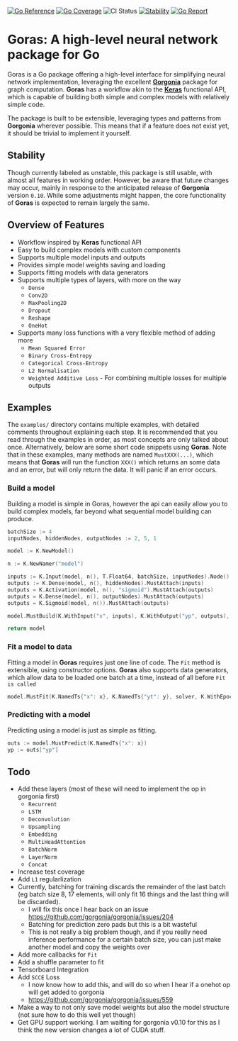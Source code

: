 [![Go Reference](https://pkg.go.dev/badge/github.com/JoshPattman/goras.svg)](https://pkg.go.dev/github.com/JoshPattman/goras)
[![Go Coverage](https://github.com/JoshPattman/goras/wiki/coverage.svg)](https://raw.githack.com/wiki/JoshPattman/goras/coverage.html)
![CI Status](https://github.com/JoshPattman/goras/actions/workflows/go.yml/badge.svg)
[![Stability](http://badges.github.io/stability-badges/dist/unstable.svg)](http://github.com/badges/stability-badges)
[![Go Report](https://goreportcard.com/badge/github.com/JoshPattman/goras)](https://goreportcard.com/badge/github.com/JoshPattman/goras)

# **Goras**: A high-level neural network package for Go
Goras is a Go package offering a high-level interface for simplifying neural network implementation, leveraging the excellent [**Gorgonia**](https://gorgonia.org) package for graph computation. **Goras** has a workflow akin to the [**Keras**](https://keras.io/) functional API, which is capable of building both simple and complex models with relatively simple code.

The package is built to be extensible, leveraging types and patterns from **Gorgonia** wherever possible. This means that if a feature does not exist yet, it should be trivial to implement it yourself.

## Stability
Though currently labeled as unstable, this package is still usable, with almost all features in working order. However, be aware that future changes may occur, mainly in response to the anticipated release of **Gorgonia** version `0.10`. While some adjustments might happen, the core functionality of **Goras** is expected to remain largely the same.

## Overview of Features
- Workflow inspired by **Keras** functional API
- Easy to build complex models with custom components
- Supports multiple model inputs and outputs
- Provides simple model weights saving and loading
- Supports fitting models with data generators
- Supports multiple types of layers, with more on the way
  - `Dense`
  - `Conv2D`
  - `MaxPooling2D`
  - `Dropout`
  - `Reshape`
  - `OneHot`
- Supports many loss functions with a very flexible method of adding more
  - `Mean Squared Error`
  - `Binary Cross-Entropy`
  - `Categorical Cross-Entropy`
  - `L2 Normalisation`
  - `Weighted Additive Loss` - For combining multiple losses for multiple outputs
## Examples
The `examples/` directory contains multiple examples, with detailed comments throughout explaining each step. It is recommended that you read through the examples in order, as most concepts are only talked about once. Alternatively, below are some short code snippets using **Goras**. Note that in these examples, many methods are named `MustXXX(...)`, which means that **Goras** will run the function `XXX()` which returns an some data and an error, but will only return the data. It will panic if an error occurs.
### Build a model
Building a model is simple in Goras, however the api can easily allow you to build complex models, far beyond what sequential model building can produce.

```go
batchSize := 4
inputNodes, hiddenNodes, outputNodes := 2, 5, 1

model := K.NewModel()

n := K.NewNamer("model")

inputs := K.Input(model, n(), T.Float64, batchSize, inputNodes).Node()
outputs := K.Dense(model, n(), hiddenNodes).MustAttach(inputs)
outputs = K.Activation(model, n(), "sigmoid").MustAttach(outputs)
outputs = K.Dense(model, n(), outputNodes).MustAttach(outputs)
outputs = K.Sigmoid(model, n()).MustAttach(outputs)

model.MustBuild(K.WithInput("x", inputs), K.WithOutput("yp", outputs), K.WithLoss(K.MSELoss("yt", outputs)))

return model
```

### Fit a model to data
Fitting a model in **Goras** requires just one line of code. The `Fit` method is extensible, using constructor options. **Goras** also supports data generators, which allow data to be loaded one batch at a time, instead of all before `Fit is called`
```go
model.MustFit(K.NamedTs{"x": x}, K.NamedTs{"yt": y}, solver, K.WithEpochs(1000), K.WithLoggingEvery(100))
```

### Predicting with a model
Predicting using a model is just as simple as fitting.
```go
outs := model.MustPredict(K.NamedTs{"x": x})
yp := outs["yp"]
```

## Todo
- Add these layers (most of these will need to implement the op in gorgonia first)
  - `Recurrent`
  - `LSTM`
  - `Deconvolution`
  - `Upsampling`
  - `Embedding`
  - `MultiHeadAttention`
  - `BatchNorm`
  - `LayerNorm`
  - `Concat`
- Increase test coverage
- Add `L1` regularlization
- Currently, batching for training discards the remainder of the last batch (eg batch size 8, 17 elements, will only fit 16 things and the last thing will be discarded).
  - I will fix this once I hear back on an issue https://github.com/gorgonia/gorgonia/issues/204
  - Batching for prediction zero pads but this is a bit wasteful
  - This is not really a big problem though, and if you really need inference performance for a certain batch size, you can just make another model and copy the weights over
- Add more callbacks for `Fit`
- Add a shuffle parameter to fit
- Tensorboard Integration
- Add `SCCE` Loss
  - I now know how to add this, and will do so when I hear if a onehot op will get added to gorgonia
  - https://github.com/gorgonia/gorgonia/issues/559
- Make a way to not only save model weights but also the model structure (not sure how to do this well yet though)
- Get GPU support working. I am waiting for gorgonia v0.10 for this as I think the new version changes a lot of CUDA stuff.
